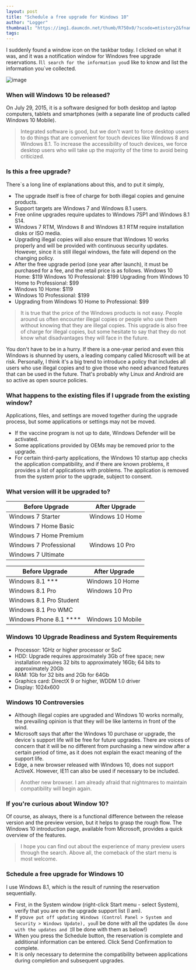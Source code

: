 ```yaml
---
layout: post
title: "Schedule a free upgrade for Windows 10"
author: "Logger"
thumbnail: "https://img1.daumcdn.net/thumb/R750x0/?scode=mtistory2&fname=https%3A%2F%2Ft1.daumcdn.net%2Fcfile%2Ftistory%2F23138A4D558BE2B223"
tags: 
---
```



I suddenly found a window icon on the taskbar today. I clicked on what it was, and it was a notification window for Windows free upgrade reservations. I`ll search for the information you`d like to know and list the information you`ve collected.

![image](https://t1.daumcdn.net/cfile/tistory/23138A4D558BE2B223)

### When will Windows 10 be released?

On July 29, 2015, it is a software designed for both desktop and laptop computers, tablets and smartphones (with a separate line of products called Windows 10 Mobile).

> Integrated software is good, but we don't want to force desktop users to do things that are convenient for touch devices like Windows 8 and Windows 8.1. To increase the accessibility of touch devices, we force desktop users who will take up the majority of the time to avoid being criticized.

### Is this a free upgrade?

There`s a long line of explanations about this, and to put it simply,

- The upgrade itself is free of charge for both illegal copies and genuine products.
- Support targets are Windows 7 and Windows 8.1 users.
- Free online upgrades require updates to Windows 7SP1 and Windows 8.1 S14.
- Windows 7 RTM, Windows 8 and Windows 8.1 RTM require installation disks or ISO media.
- Upgrading illegal copies will also ensure that Windows 10 works properly and will be provided with continuous security updates. However, since it is still illegal windows, the fate will depend on the changing policy.
- After the free upgrade period (one year after launch), it must be purchased for a fee, and the retail price is as follows.
Windows 10 Home: $119
Windows 10 Professional: $199
Upgrading from Windows 10 Home to Professional: $99
- Windows 10 Home: $119
- Windows 10 Professional: $199
- Upgrading from Windows 10 Home to Professional: $99

> It is true that the price of the Windows products is not easy. People around us often encounter illegal copies or people who use them without knowing that they are illegal copies. This upgrade is also free of charge for illegal copies, but some hesitate to say that they do not know what disadvantages they will face in the future.

You don't have to be in a hurry. If there is a one-year period and even this Windows is shunned by users, a leading company called Microsoft will be at risk. Personally, I think it's a big trend to introduce a policy that includes all users who use illegal copies and to give those who need advanced features that can be used in the future. That's probably why Linux and Android are so active as open source policies.

### What happens to the existing files if I upgrade from the existing window?

Applications, files, and settings are moved together during the upgrade process, but some applications or settings may not be moved.

- If the vaccine program is not up to date, Windows Defender will be activated.
- Some applications provided by OEMs may be removed prior to the upgrade.
- For certain third-party applications, the Windows 10 startup app checks the application compatibility, and if there are known problems, it provides a list of applications with problems. The application is removed from the system prior to the upgrade, subject to consent.

### What version will it be upgraded to?

| Before Upgrade | After Upgrade |
| ---------------------- | ---------------------- |
| Windows 7 Starter | Windows 10 Home |
| Windows 7 Home Basic | |
| Windows 7 Home Premium | |
| Windows 7 Professional | Windows 10 Pro |
| Windows 7 Ultimate | |

| Before Upgrade | After Upgrade |
| -------------------------- | -------------------------- |
| Windows 8.1 \*\*\* | Windows 10 Home |
| Windows 8.1 Pro | Windows 10 Pro |
| Windows 8.1 Pro Student | |
| Windows 8.1 Pro WMC | |
| Windows Phone 8.1 \*\*\*\* | Windows 10 Mobile |

### Windows 10 Upgrade Readiness and System Requirements

- Processor: 1GHz or higher processor or SoC
- HDD: Upgrade requires approximately 3Gb of free space; new installation requires 32 bits to approximately 16Gb; 64 bits to approximately 20Gb
- RAM: 1Gb for 32 bits and 2Gb for 64Gb
- Graphics card: DirectX 9 or higher, WDDM 1.0 driver
- Display: 1024x600

### Windows 10 Controversies

- Although illegal copies are upgraded and Windows 10 works normally, the prevailing opinion is that they will be like lanterns in front of the wind.
- Microsoft says that after the Windows 10 purchase or upgrade, the device`s support life will be free for future upgrades. There are voices of concern that it will be no different from purchasing a new window after a certain period of time, as it does not explain the exact meaning of the support life.
- Edge, a new browser released with Windows 10, does not support ActiveX. However, IE11 can also be used if necessary to be included.

> Another new browser. I am already afraid that nightmares to maintain compatibility will begin again.

### If you're curious about Window 10?

Of course, as always, there is a functional difference between the release version and the preview version, but it helps to grasp the rough flow. The Windows 10 introduction page, available from Microsoft, provides a quick overview of the features.

> I hope you can find out about the experience of many preview users through the search. Above all, the comeback of the start menu is most welcome.

### Schedule a free upgrade for Windows 10

I use Windows 8.1, which is the result of running the reservation sequentially.

- First, in the System window (right-click Start menu - select System), verify that you are on the upgrade support list (I am).
- If you`ve put off updating Windows (Control Panel > System and Security > Windows Update), you`ll be done with all the updates (I`m done with the updates and I`ll be done with them as below!)
- When you press the Schedule button, the reservation is complete and additional information can be entered. Click Send Confirmation to complete.
- It is only necessary to determine the compatibility between applications during completion and subsequent upgrades.